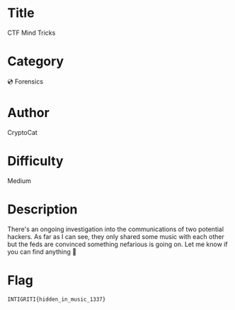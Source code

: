 # Title

CTF Mind Tricks

# Category

💿 Forensics

# Author

CryptoCat

# Difficulty

Medium

# Description

There's an ongoing investigation into the communications of two potential hackers. As far as I can see, they only shared some music with each other but the feds are convinced something nefarious is going on. Let me know if you can find anything 🔎

# Flag

`INTIGRITI{hidden_in_music_1337}`
